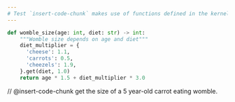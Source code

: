 ```yaml
---
# Test `insert-code-chunk` makes use of functions defined in the kernel.
---
```


```python exec
def womble_size(age: int, diet: str) -> int:
    """Womble size depends on age and diet"""
    diet_multiplier = {
      'cheese': 1.1,
      'carrots': 0.5,
      'cheezels': 1.9,
    }.get(diet, 1.0)
    return age * 1.5 + diet_multiplier * 3.0
```

// @insert-code-chunk get the size of a 5 year-old carrot eating womble.
